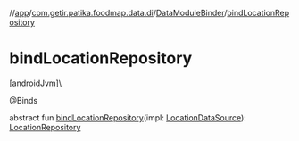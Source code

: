 //[app](../../../index.md)/[com.getir.patika.foodmap.data.di](../index.md)/[DataModuleBinder](index.md)/[bindLocationRepository](bind-location-repository.md)

# bindLocationRepository

[androidJvm]\

@Binds

abstract fun [bindLocationRepository](bind-location-repository.md)(impl: [LocationDataSource](../../com.getir.patika.foodmap.data.impl/-location-data-source/index.md)): [LocationRepository](../../com.getir.patika.foodmap.data/-location-repository/index.md)
